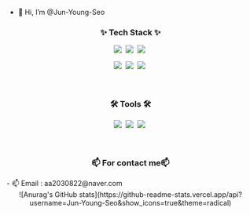 - 👋 Hi, I’m @Jun-Young-Seo

<h3 align="center">✨ Tech Stack ✨</h3>
<div align="center">
  <img src="https://img.shields.io/badge/Java-blue?style=for-the-badge">&nbsp
  <img src="https://img.shields.io/badge/javascript-F7DF1E.svg?style=for-the-badge&logo=javascript&logoColor=20232a" />&nbsp
  <img src="https://img.shields.io/badge/html5-E34F26.svg?style=for-the-badge&logo=html5&logoColor=white" />&nbsp
</div>
<p>
<div align="center">
    <img src=https://img.shields.io/badge/jsp-green?style=for-the-badge>&nbsp
  <img src="https://img.shields.io/badge/python-red?style=for-the-badge">&nbsp
  <img src="https://img.shields.io/badge/android-green?style=for-the-badge">&nbsp
</div>

<br>
<br>
<h3 align="center">🛠 Tools 🛠</h3>
<div align="center">
  <img src="https://img.shields.io/badge/git-F05033.svg?style=for-the-badge&logo=git&logoColor=white" />&nbsp
  <img src="https://img.shields.io/badge/github-181717.svg?style=for-the-badge&logo=github&logoColor=white" />&nbsp
  <img src="https://img.shields.io/badge/Notion-F3F3F3.svg?style=for-the-badge&logo=notion&logoColor=black" />&nbsp
</div>
<br><br>
<h3 align="center">📫 For contact me📫</h3>
- 📫 Email : aa2030822@naver.com

<div align="center">
  ![Anurag's GitHub stats](https://github-readme-stats.vercel.app/api?username=Jun-Young-Seo&show_icons=true&theme=radical)
</div>

